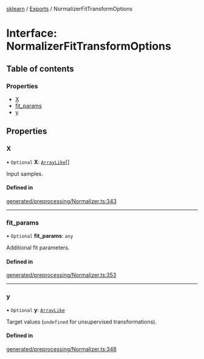[sklearn](../readme.md) / [Exports](../modules.md) / NormalizerFitTransformOptions

# Interface: NormalizerFitTransformOptions

## Table of contents

### Properties

- [X](NormalizerFitTransformOptions.md#x)
- [fit\_params](NormalizerFitTransformOptions.md#fit_params)
- [y](NormalizerFitTransformOptions.md#y)

## Properties

### X

• `Optional` **X**: [`ArrayLike`](../modules.md#arraylike)[]

Input samples.

#### Defined in

[generated/preprocessing/Normalizer.ts:343](https://github.com/transitive-bullshit/scikit-learn-ts/blob/367336a/packages/sklearn/src/generated/preprocessing/Normalizer.ts#L343)

___

### fit\_params

• `Optional` **fit\_params**: `any`

Additional fit parameters.

#### Defined in

[generated/preprocessing/Normalizer.ts:353](https://github.com/transitive-bullshit/scikit-learn-ts/blob/367336a/packages/sklearn/src/generated/preprocessing/Normalizer.ts#L353)

___

### y

• `Optional` **y**: [`ArrayLike`](../modules.md#arraylike)

Target values (`undefined` for unsupervised transformations).

#### Defined in

[generated/preprocessing/Normalizer.ts:348](https://github.com/transitive-bullshit/scikit-learn-ts/blob/367336a/packages/sklearn/src/generated/preprocessing/Normalizer.ts#L348)
